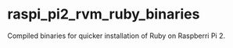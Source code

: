 # raspi_pi2_rvm_ruby_binaries

Compiled binaries for quicker installation of Ruby on Raspberri Pi 2.
